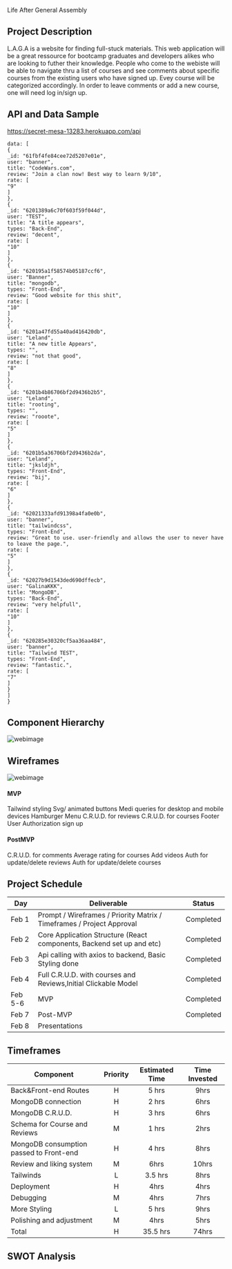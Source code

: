 Life After General Assembly

## Project Description

L.A.G.A is a website for finding full-stuck materials. This web application will be a great ressource for bootcamp graduates and developers alikes who are looking to futher their knowledge. People who come to the webiste will be able to navigate thru a list of courses and see comments about specific courses from the existing users who have signed up. Evey course will be categorized accordingly. In order to leave comments or add a new course, one will need log in/sign up.

## API and Data Sample

https://secret-mesa-13283.herokuapp.com/api

```
data: [
{
_id: "61fbf4fe84cee72d5207e01e",
user: "banner",
title: "CodeWars.com",
review: "Join a clan now! Best way to learn 9/10",
rate: [
"9"
]
},
{
_id: "6201389a6c70f603f59f044d",
user: "TEST",
title: "A title appears",
types: "Back-End",
review: "decent",
rate: [
"10"
]
},
{
_id: "620195a1f58574b05187ccf6",
user: "Banner",
title: "mongodb",
types: "Front-End",
review: "Good website for this shit",
rate: [
"10"
]
},
{
_id: "6201a47fd55a40ad416420db",
user: "Leland",
title: "A new title Appears",
types: "",
review: "not that good",
rate: [
"8"
]
},
{
_id: "6201b4b86706bf2d9436b2b5",
user: "Leland",
title: "rooting",
types: "",
review: "rooote",
rate: [
"5"
]
},
{
_id: "6201b5a36706bf2d9436b2da",
user: "Leland",
title: "jksldjh",
types: "Front-End",
review: "bij",
rate: [
"6"
]
},
{
_id: "62021333afd91398a4fa0e0b",
user: "banner",
title: "tailwindcss",
types: "Front-End",
review: "Great to use. user-friendly and allows the user to never have to leave the page.",
rate: [
"5"
]
},
{
_id: "62027b9d1543ded690dffecb",
user: "GalinaKKK",
title: "MongoDB",
types: "Back-End",
review: "very helpfull",
rate: [
"10"
]
},
{
_id: "620285e30320cf5aa36aa484",
user: "banner",
title: "Tailwind TEST",
types: "Front-End",
review: "fantastic.",
rate: [
"7"
]
}
]
}
```

## Component Hierarchy

![webimage](https://i.imgur.com/aGimmvr.png)

## Wireframes

![webimage](https://i.imgur.com/OY2irVV.png)

#### MVP

Tailwind styling
Svg/ animated buttons
Medi queries for desktop and mobile devices
Hamburger Menu
C.R.U.D. for reviews
C.R.U.D. for courses
Footer
User Authorization
sign up

#### PostMVP

C.R.U.D. for comments
Average rating for courses
Add videos
Auth for update/delete reviews
Auth for update/delete courses

## Project Schedule

| Day     | Deliverable                                                           | Status    |
| ------- | --------------------------------------------------------------------- | --------- |
| Feb 1   | Prompt / Wireframes / Priority Matrix / Timeframes / Project Approval | Completed |
| Feb 2   | Core Application Structure (React components, Backend set up and etc) | Completed |
| Feb 3   | Api calling with axios to backend, Basic Styling done                 | Completed |
| Feb 4   | Full C.R.U.D. with courses and Reviews,Initial Clickable Model        | Completed |
| Feb 5-6 | MVP                                                                   | Completed |
| Feb 7   | Post-MVP                                                              | Completed |
| Feb 8   | Presentations                                                         |           |

## Timeframes

| Component                               | Priority | Estimated Time | Time Invested |
| --------------------------------------- | :------: | :------------: | :-----------: |
| Back&Front-end Routes                   |    H     |     5 hrs      |     9hrs      |
| MongoDB connection                      |    H     |     2 hrs      |     6hrs      |
| MongoDB C.R.U.D.                        |    H     |     3 hrs      |     6hrs      |
| Schema for Course and Reviews           |    M     |     1 hrs      |     2hrs      |
| MongoDB consumption passed to Front-end |    H     |     4 hrs      |     8hrs      |
| Review and liking system                |    M     |      6hrs      |     10hrs     |
| Tailwinds                               |    L     |    3.5 hrs     |     8hrs      |
| Deployment                              |    H     |      4hrs      |     4hrs      |
| Debugging                               |    M     |      4hrs      |     7hrs      |
| More Styling                            |    L     |     5 hrs      |     9hrs      |
| Polishing and adjustment                |    M     |      4hrs      |     5hrs      |
| Total                                   |    H     |    35.5 hrs    |     74hrs     |

## SWOT Analysis
